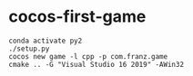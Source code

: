 # cocos-first-game
```
conda activate py2
./setup.py
cocos new game -l cpp -p com.franz.game
cmake .. -G "Visual Studio 16 2019" -AWin32
```
